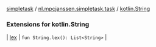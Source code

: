 [simpletask](../../index.md) / [nl.mpcjanssen.simpletask.task](../index.md) / [kotlin.String](.)

### Extensions for kotlin.String

| [lex](lex.md) | `fun String.lex(): List<String>` |

